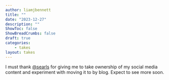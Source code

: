 ```yaml
---
author: liamjbennett
title: ""
date: "2023-12-27"
description: ""
ShowToc: false
ShowBreadCrumbs: false
draft: true
categories:
    - takes
layout: takes
---
```


I must thank <a href="https://mastodon.social/@searls">@searls</a> for giving me to take ownership of my social media content and experiment with moving it to by blog. Expect to see more soon.